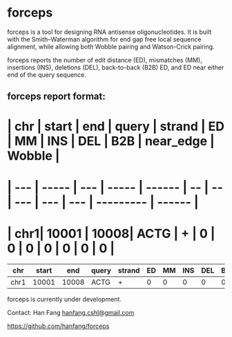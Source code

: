 forceps
==============
forceps is a tool for designing RNA antisense oligonucleotides. It is built with the Smith–Waterman algorithm for end gap free local sequence alignment, while allowing both Wobble pairing and Watson-Crick pairing. 

forceps reports the number of edit distance (ED), mismatches (MM), insertions (INS), deletions (DEL), back-to-back (B2B) ED, and ED near either end of the query sequence.

## forceps report format:

# | chr | start | end | query | strand | ED | MM | INS | DEL | B2B | near_edge | Wobble |
# | --- | ----- | --- | ----- | ------ | -- | -- | --- | --- | --- | --------- | ------ |
# | chr1| 10001 | 10008| ACTG | +      | 0  | 0  |  0  |  0  | 0   | 0         | 0      |


| chr | start | end | query | strand | ED | MM | INS | DEL | B2B |  Wobble |
|---|---|---|---|---|---|---|---|---|---|---|
| chr1| 10001 | 10008| ACTG | +      | 0  | 0  |  0  |  0  | 0   | 0         | 0      |

forceps is currently under development.

Contact: Han Fang hanfang.cshl@gmail.com

https://github.com/hanfang/forceps
